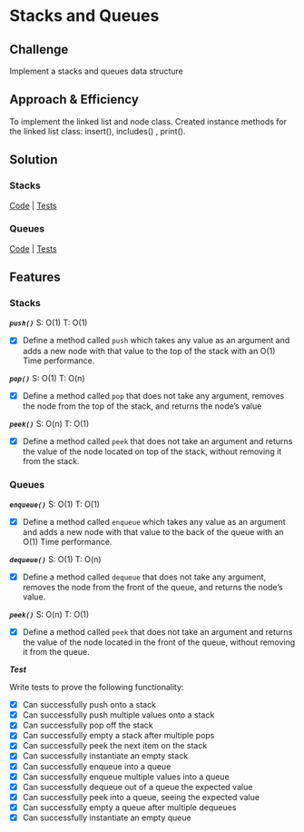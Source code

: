 # Stacks and Queues

## Challenge
Implement a stacks and queues data structure

## Approach & Efficiency
To implement the linked list and node class. Created instance methods for the linked list class: insert(), includes()
, print().


## Solution

### Stacks

[Code](../src/main/java/stacksAndQueues/stack.java) | [Tests](../src/test/java/stacksAndQueues/stackTest.java)

### Queues

[Code](../src/main/java/stacksAndQueues/queue.java) | [Tests](../src/test/java/stackAndQueues/queueTest.java)


## Features

### Stacks

***`push()`*** S: O(1) T: O(1)

- [x] Define a method called `push` which takes any value as an argument and adds a new node with that value to the 
top of the stack with an O(1) 
Time performance.

***`pop()`*** S: O(1) T: O(n)

- [x] Define a method called `pop` that does not take any argument, removes the node from the top of the stack, and 
returns the node’s value

***`peek()`*** S: O(n) T: O(1)

- [x] Define a method called `peek` that does not take an argument and returns the value of the node located on top of 
the stack, without removing it from the stack.

### Queues

***`enqueue()`*** S: O(1) T: O(1)

- [x] Define a method called `enqueue` which takes any value as an argument and adds a new node with that value to the back of the queue with an O(1) Time performance.

***`dequeue()`*** S: O(1) T: O(n)

- [x] Define a method called `dequeue` that does not take any argument, removes the node from the front of the queue, and returns the node’s value.

***`peek()`*** S: O(n) T: O(1)

- [x] Define a method called `peek` that does not take an argument and returns the value of the node located in the front of the queue, without removing it from the queue.

 
***Test***
 
Write tests to prove the following functionality:
 
 - [x] Can successfully push onto a stack
 - [x] Can successfully push multiple values onto a stack
 - [x] Can successfully pop off the stack
 - [x] Can successfully empty a stack after multiple pops
 - [x] Can successfully peek the next item on the stack
 - [x] Can successfully instantiate an empty stack
 - [x] Can successfully enqueue into a queue
 - [x] Can successfully enqueue multiple values into a queue
 - [x] Can successfully dequeue out of a queue the expected value
 - [x] Can successfully peek into a queue, seeing the expected value
 - [x] Can successfully empty a queue after multiple dequeues
 - [x] Can successfully instantiate an empty queue